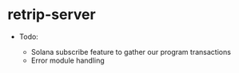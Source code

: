 # retrip-server

- Todo:

  - Solana subscribe feature to gather our program transactions
  - Error module handling
